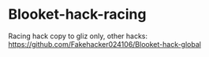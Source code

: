 # Blooket-hack-racing
Racing hack copy to gliz only, other hacks:
https://github.com/Fakehacker024106/Blooket-hack-global
